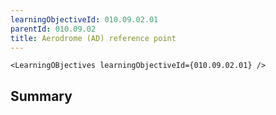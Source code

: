 ```yaml
---
learningObjectiveId: 010.09.02.01
parentId: 010.09.02
title: Aerodrome (AD) reference point
---
```


```tsx eval
<LearningOBjectives learningObjectiveId={010.09.02.01} />
```

## Summary
